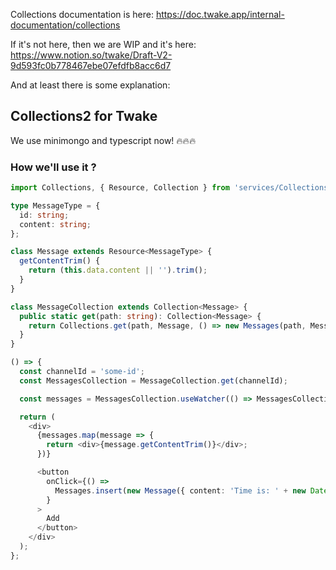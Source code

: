 Collections documentation is here: https://doc.twake.app/internal-documentation/collections

If it's not here, then we are WIP and it's here: https://www.notion.so/twake/Draft-V2-9d593fc0b778467ebe07efdfb8acc6d7

And at least there is some explanation:

## Collections2 for Twake

We use minimongo and typescript now! 🔥🔥🔥

### How we'll use it ?

```typescript
import Collections, { Resource, Collection } from 'services/Collections2/Collections';

type MessageType = {
  id: string;
  content: string;
};

class Message extends Resource<MessageType> {
  getContentTrim() {
    return (this.data.content || '').trim();
  }
}

class MessageCollection extends Collection<Message> {
  public static get(path: string): Collection<Message> {
    return Collections.get(path, Message, () => new Messages(path, Message)) as Collection<Message>;
  }
}

() => {
  const channelId = 'some-id';
  const MessagesCollection = MessageCollection.get(channelId);

  const messages = MessagesCollection.useWatcher(() => MessagesCollection.find());

  return (
    <div>
      {messages.map(message => {
        return <div>{message.getContentTrim()}</div>;
      })}

      <button
        onClick={() =>
          Messages.insert(new Message({ content: 'Time is: ' + new Date().getTime() }))
        }
      >
        Add
      </button>
    </div>
  );
};
```
